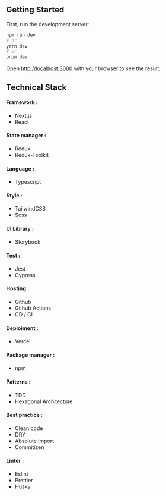 ## Getting Started

First, run the development server:

```bash
npm run dev
# or
yarn dev
# or
pnpm dev
```

Open [http://localhost:3000](http://localhost:3000) with your browser to see the result.


## Technical Stack
#### Framework :
- Next.js
- React

#### State manager :
- Redux
- Redux-Toolkit

#### Language :
- Typescript

#### Style :
- TailwindCSS
- Scss

#### UI Library :
- Storybook

#### Test :
- Jest
- Cypress

#### Hosting :
- Github
- Github Actions
- CD / CI

#### Deploiment :
- Vercel

#### Package manager :
- npm

#### Patterns :
- TDD
- Hexagonal Architecture

#### Best practice : 
- Clean code
- DRY
- Absolute import
- Commitizen

#### Linter :
- Eslint
- Prettier
- Husky